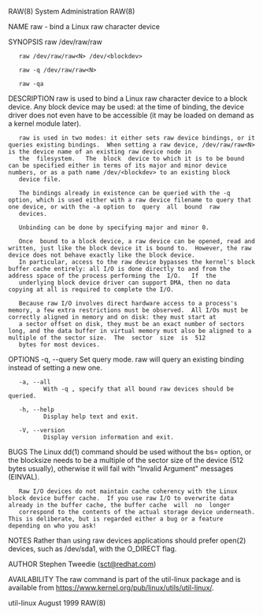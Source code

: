 RAW(8)                                                                                   System Administration                                                                                  RAW(8)

NAME
       raw - bind a Linux raw character device

SYNOPSIS
       raw /dev/raw/raw<N> <major> <minor>

       raw /dev/raw/raw<N> /dev/<blockdev>

       raw -q /dev/raw/raw<N>

       raw -qa

DESCRIPTION
       raw  is  used  to  bind a Linux raw character device to a block device.  Any block device may be used: at the time of binding, the device driver does not even have to be accessible (it may be
       loaded on demand as a kernel module later).

       raw is used in two modes: it either sets raw device bindings, or it queries existing bindings.  When setting a raw device, /dev/raw/raw<N> is the device name of an existing raw device node in
       the  filesystem.   The  block  device to which it is to be bound can be specified either in terms of its major and minor device numbers, or as a path name /dev/<blockdev> to an existing block
       device file.

       The bindings already in existence can be queried with the -q option, which is used either with a raw device filename to query that one device, or with the -a option to  query  all  bound  raw
       devices.

       Unbinding can be done by specifying major and minor 0.

       Once  bound to a block device, a raw device can be opened, read and written, just like the block device it is bound to.  However, the raw device does not behave exactly like the block device.
       In particular, access to the raw device bypasses the kernel's block buffer cache entirely: all I/O is done directly to and from the address space of the process performing the  I/O.   If  the
       underlying block device driver can support DMA, then no data copying at all is required to complete the I/O.

       Because raw I/O involves direct hardware access to a process's memory, a few extra restrictions must be observed.  All I/Os must be correctly aligned in memory and on disk: they must start at
       a sector offset on disk, they must be an exact number of sectors long, and the data buffer in virtual memory must also be aligned to a multiple of the sector size.  The  sector  size  is  512
       bytes for most devices.

OPTIONS
       -q, --query
              Set query mode.  raw will query an existing binding instead of setting a new one.

       -a, --all
              With -q , specify that all bound raw devices should be queried.

       -h, --help
              Display help text and exit.

       -V, --version
              Display version information and exit.

BUGS
       The  Linux  dd(1)  command  should  be  used  without the bs= option, or the blocksize needs to be a multiple of the sector size of the device (512 bytes usually), otherwise it will fail with
       "Invalid Argument" messages (EINVAL).

       Raw I/O devices do not maintain cache coherency with the Linux block device buffer cache.  If you use raw I/O to overwrite data already in the buffer cache, the buffer cache  will  no  longer
       correspond to the contents of the actual storage device underneath.  This is deliberate, but is regarded either a bug or a feature depending on who you ask!

NOTES
       Rather than using raw devices applications should prefer open(2) devices, such as /dev/sda1, with the O_DIRECT flag.

AUTHOR
       Stephen Tweedie (sct@redhat.com)

AVAILABILITY
       The raw command is part of the util-linux package and is available from https://www.kernel.org/pub/linux/utils/util-linux/.

util-linux                                                                                    August 1999                                                                                       RAW(8)
